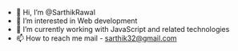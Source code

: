 - 👋 Hi, I’m @SarthikRawal
- 👀 I’m interested in Web development
- 🌱 I’m currently working with JavaScript and related technologies
- 📫 How to reach me mail - sarthik32@gmail.com

<!---
SarthikRawal/SarthikRawal is a ✨ special ✨ repository because its `README.md` (this file) appears on your GitHub profile.
You can click the Preview link to take a look at your changes.
--->
